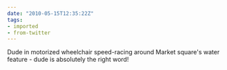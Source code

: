 ```yaml
---
date: "2010-05-15T12:35:22Z"
tags:
- imported
- from-twitter
---
```

Dude in motorized wheelchair speed-racing around Market square's water feature - dude is absolutely the right word\!
